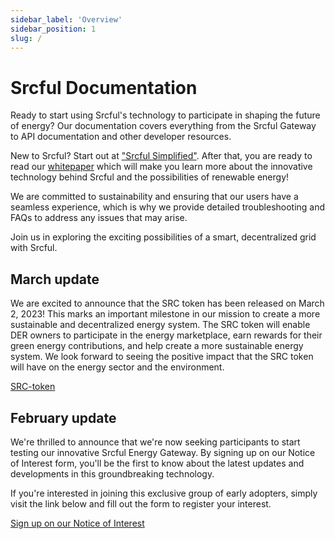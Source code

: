 ```yaml
---
sidebar_label: 'Overview'
sidebar_position: 1
slug: /
---
```


# Srcful Documentation

Ready to start using Srcful's technology to participate in shaping the future of energy? Our documentation covers everything from the Srcful Gateway to API documentation and other developer resources. 

New to Srcful? Start out at ["Srcful Simplified"](/simplified/). After that, you are ready to read our [whitepaper](/whitepaper/) which will make you learn more about the innovative technology behind Srcful and the possibilities of renewable energy!

We are committed to sustainability and ensuring that our users have a seamless experience, which is why we provide detailed troubleshooting and FAQs to address any issues that may arise.

Join us in exploring the exciting possibilities of a smart, decentralized grid with Srcful.

## March update

We are excited to announce that the SRC token has been released on March 2, 2023! This marks an important milestone in our mission to create a more sustainable and decentralized energy system. The SRC token will enable DER owners to participate in the energy marketplace, earn rewards for their green energy contributions, and help create a more sustainable energy system. We look forward to seeing the positive impact that the SRC token will have on the energy sector and the environment.

<a class="button button--primary" href="/whitepaper/src-token">SRC-token</a>

## February update

We're thrilled to announce that we're now seeking participants to start testing our innovative Srcful Energy Gateway. By signing up on our Notice of Interest form, you'll be the first to know about the latest updates and developments in this groundbreaking technology.

If you're interested in joining this exclusive group of early adopters, simply visit the link below and fill out the form to register your interest.

<a class="button button--primary" href="https://forms.gle/nAdpEi4oCuNeBHto9">Sign up on our Notice of Interest</a>

